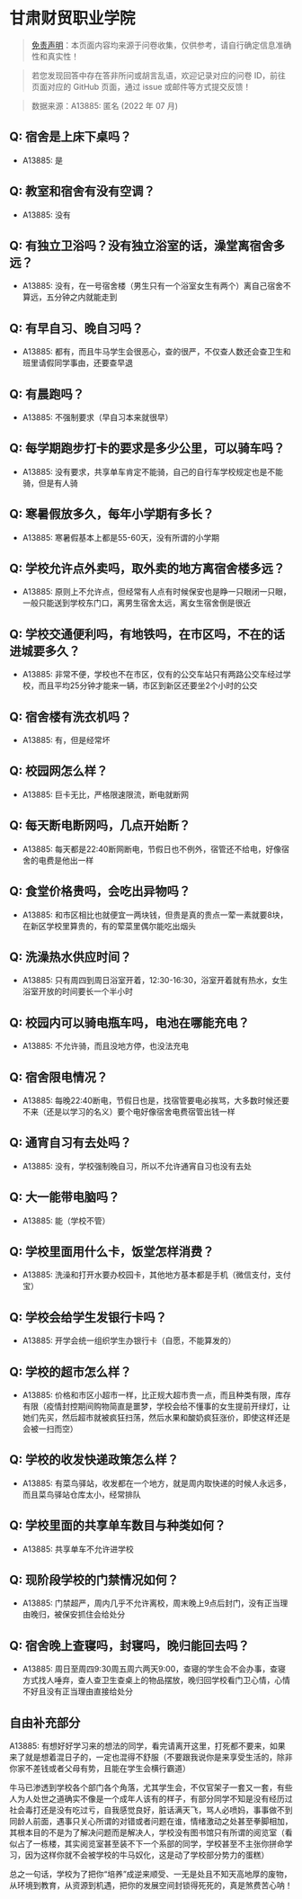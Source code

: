 # 甘肃财贸职业学院

> [免责声明](https://colleges.chat/#_3)：本页面内容均来源于问卷收集，仅供参考，请自行确定信息准确性和真实性！

> 若您发现回答中存在答非所问或胡言乱语，欢迎记录对应的问卷 ID，前往页面对应的 GitHub 页面，通过 issue 或邮件等方式提交反馈！

> 数据来源：A13885: 匿名 (2022 年 07 月)

## Q: 宿舍是上床下桌吗？

- A13885: 是

## Q: 教室和宿舍有没有空调？

- A13885: 没有

## Q: 有独立卫浴吗？没有独立浴室的话，澡堂离宿舍多远？

- A13885: 没有，在一号宿舍楼（男生只有一个浴室女生有两个）离自己宿舍不算远，五分钟之内就能走到

## Q: 有早自习、晚自习吗？

- A13885: 都有，而且牛马学生会很恶心，查的很严，不仅查人数还会查卫生和班里请假同学事由，还要查早退

## Q: 有晨跑吗？

- A13885: 不强制要求（早自习本来就很早）

## Q: 每学期跑步打卡的要求是多少公里，可以骑车吗？

- A13885: 没有要求，共享单车肯定不能骑，自己的自行车学校规定也是不能骑，但是有人骑

## Q: 寒暑假放多久，每年小学期有多长？

- A13885: 寒暑假基本上都是55-60天，没有所谓的小学期

## Q: 学校允许点外卖吗，取外卖的地方离宿舍楼多远？

- A13885: 原则上不允许点，但经常有人点有时候保安也是睁一只眼闭一只眼，一般只能送到学校东门口，离男生宿舍太远，离女生宿舍倒是很近

## Q: 学校交通便利吗，有地铁吗，在市区吗，不在的话进城要多久？

- A13885: 非常不便，学校也不在市区，仅有的公交车站只有两路公交车经过学校，而且平均25分钟才能来一辆，市区到新区还要坐2个小时的公交

## Q: 宿舍楼有洗衣机吗？

- A13885: 有，但是经常坏

## Q: 校园网怎么样？

- A13885: 巨卡无比，严格限速限流，断电就断网

## Q: 每天断电断网吗，几点开始断？

- A13885: 每天都是22:40断网断电，节假日也不例外，宿管还不给电，好像宿舍的电费是他出一样

## Q: 食堂价格贵吗，会吃出异物吗？

- A13885: 和市区相比也就便宜一两块钱，但贵是真的贵点一荤一素就要8块，在新区学校里算贵的，有的荤菜里偶尔能吃出烟头

## Q: 洗澡热水供应时间？

- A13885: 只有周四到周日浴室开着，12:30-16:30，浴室开着就有热水，女生浴室开放的时间要长一个半小时

## Q: 校园内可以骑电瓶车吗，电池在哪能充电？

- A13885: 不允许骑，而且没地方停，也没法充电

## Q: 宿舍限电情况？

- A13885: 每晚22:40断电，节假日也是，找宿管要电必挨骂，大多数时候还要不来（还是以学习的名义）要个电好像宿舍电费宿管出钱一样

## Q: 通宵自习有去处吗？

- A13885: 没有，学校强制晚自习，所以不允许通宵自习也没有去处

## Q: 大一能带电脑吗？

- A13885: 能（学校不管）

## Q: 学校里面用什么卡，饭堂怎样消费？

- A13885: 洗澡和打开水要办校园卡，其他地方基本都是手机（微信支付，支付宝）

## Q: 学校会给学生发银行卡吗？

- A13885: 开学会统一组织学生办银行卡（自愿，不能算发的）

## Q: 学校的超市怎么样？

- A13885: 价格和市区小超市一样，比正规大超市贵一点，而且种类有限，库存有限（疫情封控期间购物简直是噩梦，学校会给不懂事的女生提前开绿灯，让她们先买，然后超市就被疯狂扫荡，然后水果和酸奶疯狂涨价，即使这样还是会被一扫而空）

## Q: 学校的收发快递政策怎么样？

- A13885: 有菜鸟驿站，收发都在一个地方，就是周内取快递的时候人永远多，而且菜鸟驿站仓库太小，经常排队

## Q: 学校里面的共享单车数目与种类如何？

- A13885: 共享单车不允许进学校

## Q: 现阶段学校的门禁情况如何？

- A13885: 门禁超严，周内几乎不允许离校，周末晚上9点后封门，没有正当理由晚归，被保安抓住会给处分

## Q: 宿舍晚上查寝吗，封寝吗，晚归能回去吗？

- A13885: 周日至周四9:30周五周六两天9:00，查寝的学生会不会办事，查寝方式找人唾弃，查人查卫生查桌上的物品摆放，晚归回学校看门卫心情，心情不好且没有正当理由直接给处分

## 自由补充部分

A13885: 有想好好学习来的想法的同学，看完请离开这里，打死都不要来，如果来了就是想着混日子的，一定也混得不舒服（不要跟我说你是来享受生活的，除非你家不差钱或者父母有势，且能在学生会横行霸道）

牛马已渗透到学校各个部门各个角落，尤其学生会，不仅官架子一套又一套，有些人为人处世之道确实不像是一个成年人该有的样子，有部分同学不知是没有经历过社会毒打还是没有吃过亏，自我感觉良好，脏话满天飞，骂人必喷妈，事事做不到同龄人前面，遇事只关心所谓的对错或者问题在谁，情绪激动之处甚至拳脚相加，其根本目的不是为了解决问题而是解决人，学校没有图书馆只有所谓的阅览室（看似占了一栋楼，其实阅览室甚至装不下一个系部的同学，学校甚至不主张你拼命学习，因为这样你就不会被学校的牛马奴化，这是动了学校部分势力的蛋糕）

总之一句话，学校为了把你“培养”成逆来顺受、一无是处且不知天高地厚的废物，从环境到教育，从资源到机遇，把你的发展空间封锁得死死的，真是煞费苦心呐！